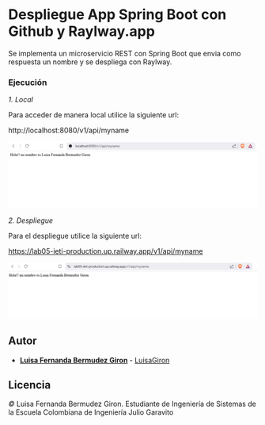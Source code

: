 # Despliegue App Spring Boot con Github y Raylway.app


Se implementa un microservicio REST con Spring Boot que envia como respuesta un nombre y se despliega con Raylway.

### Ejecución

*1. Local*

Para acceder de manera local utilice la siguiente url:


http://localhost:8080/v1/api/myname


![](images/Imagen_local.png)

*2. Despliegue*

Para el despliegue utilice la siguiente url:


https://lab05-ieti-production.up.railway.app/v1/api/myname


![](images/imagen_de_despliegue.png)



## Autor

* **[Luisa Fernanda Bermudez Giron](https://www.linkedin.com/in/luisa-fernanda-berm%C3%BAdez-gir%C3%B3n-b84001262/)** - [LuisaGiron](https://github.com/LuisaGiron)


## Licencia
*©* Luisa Fernanda Bermudez Giron. Estudiante de Ingeniería de Sistemas de la Escuela Colombiana de Ingeniería Julio Garavito